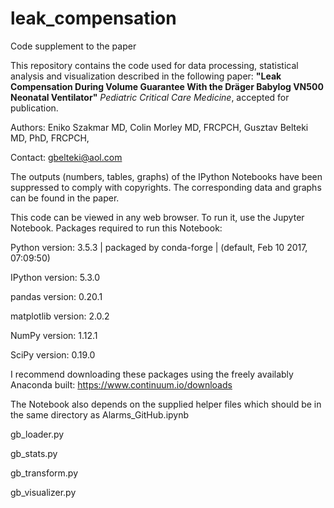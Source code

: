 # leak_compensation
Code supplement to the paper 


This repository contains the code used for data processing, statistical analysis and visualization described in the following paper: **"Leak Compensation During Volume Guarantee With the Dräger Babylog VN500 Neonatal Ventilator"** *Pediatric Critical Care Medicine*, accepted for publication.

Authors: Eniko Szakmar MD, Colin Morley MD, FRCPCH, Gusztav Belteki MD, PhD, FRCPCH, 

Contact: gbelteki@aol.com

The outputs (numbers, tables, graphs) of the IPython Notebooks have been suppressed to comply with copyrights. The corresponding data and graphs can be found in the paper.

This code can be viewed in any web browser. To run it, use the Jupyter Notebook. Packages required to run this Notebook:

Python version: 3.5.3 | packaged by conda-forge | (default, Feb 10 2017, 07:09:50)

IPython version: 5.3.0

pandas version: 0.20.1

matplotlib version: 2.0.2

NumPy version: 1.12.1

SciPy version: 0.19.0

I recommend downloading these packages using the freely availably Anaconda built: https://www.continuum.io/downloads

The Notebook also depends on the supplied helper files which should be in the same directory as Alarms_GitHub.ipynb

gb_loader.py

gb_stats.py

gb_transform.py

gb_visualizer.py
